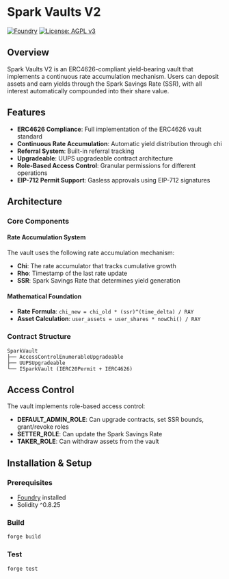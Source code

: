 # Spark Vaults V2

[![Foundry][foundry-badge]][foundry]
[![License: AGPL v3](https://img.shields.io/badge/License-AGPL%20v3-blue.svg)](https://github.com/{org}/{repo}/blob/master/LICENSE)

[foundry]: https://getfoundry.sh/
[foundry-badge]: https://img.shields.io/badge/Built%20with-Foundry-FFDB1C.svg

## Overview

Spark Vaults V2 is an ERC4626-compliant yield-bearing vault that implements a continuous rate accumulation mechanism. Users can deposit assets and earn yields through the Spark Savings Rate (SSR), with all interest automatically compounded into their share value.

## Features

- **ERC4626 Compliance**: Full implementation of the ERC4626 vault standard
- **Continuous Rate Accumulation**: Automatic yield distribution through chi
- **Referral System**: Built-in referral tracking
- **Upgradeable**: UUPS upgradeable contract architecture
- **Role-Based Access Control**: Granular permissions for different operations
- **EIP-712 Permit Support**: Gasless approvals using EIP-712 signatures

## Architecture

### Core Components

#### Rate Accumulation System

The vault uses the following rate accumulation mechanism:

- **Chi**: The rate accumulator that tracks cumulative growth
- **Rho**: Timestamp of the last rate update
- **SSR**: Spark Savings Rate that determines yield generation

#### Mathematical Foundation

- **Rate Formula**: `chi_new = chi_old * (ssr)^(time_delta) / RAY`
- **Asset Calculation**: `user_assets = user_shares * nowChi() / RAY`

### Contract Structure

```
SparkVault
├── AccessControlEnumerableUpgradeable
├── UUPSUpgradeable
└── ISparkVault (IERC20Permit + IERC4626)
```

## Access Control

The vault implements role-based access control:

- **DEFAULT_ADMIN_ROLE**: Can upgrade contracts, set SSR bounds, grant/revoke roles
- **SETTER_ROLE**: Can update the Spark Savings Rate
- **TAKER_ROLE**: Can withdraw assets from the vault

## Installation & Setup

### Prerequisites

- [Foundry](https://getfoundry.sh/) installed
- Solidity ^0.8.25

### Build

```bash
forge build
```

### Test

```bash
forge test
```
